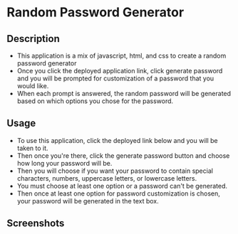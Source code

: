 # Random Password Generator

## Description 
- This application is a mix of javascript, html, and css to create a random password generator
- Once you click the deployed application link, click generate password and you will be prompted for customization of a password that you would like. 
- When each prompt is answered, the random password will be generated based on which options you chose for the password.

## Usage
- To use this application, click the deployed link below and you will be taken to it.
- Then once you're there, click the generate password button and choose how long your password will be.
- Then you will choose if you want your password to contain special characters, numbers, uppercase letters, or lowercase letters. 
- You must choose at least one option or a password can't be generated. 
- Then once at least one option for password customization is chosen, your password will be generated in the text box. 

## Screenshots 
